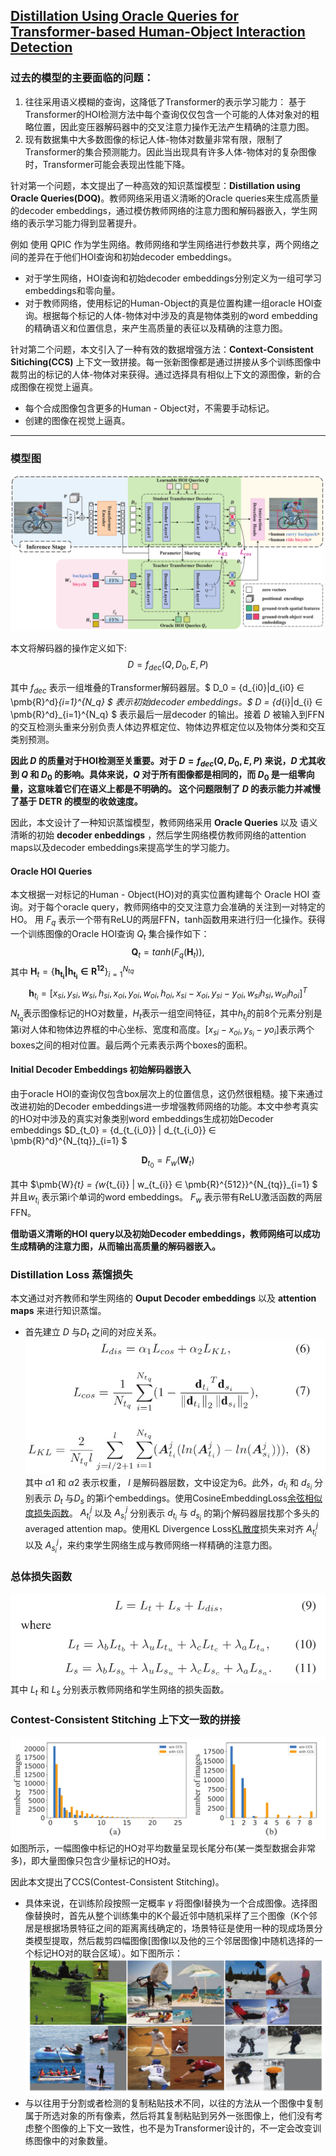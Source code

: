 ## [Distillation Using Oracle Queries for Transformer-based Human-Object Interaction Detection](./HOI%20Detection入门精选/CVPR%202022%20-%20Distillation%20Using%20Oracle%20Queries%20for%20Transformer-based%20Human-Object%20Interaction%20Detection.pdf)

### 过去的模型的主要面临的问题：
1. 往往采用语义模糊的查询，这降低了Transformer的表示学习能力：
   基于Transformer的HOI检测方法中每个查询仅仅包含一个可能的人体对象对的粗略位置，因此变压器解码器中的交叉注意力操作无法产生精确的注意力图。
2. 现有数据集中大多数图像的标记人体-物体对数量非常有限，限制了Transformer的集合预测能力。因此当出现具有许多人体-物体对的复杂图像时，Transformer可能会表现出性能下降。


针对第一个问题，本文提出了一种高效的知识蒸馏模型：__Distillation using Oracle Queries(DOQ)__。教师网络采用语义清晰的Oracle queries来生成高质量的decoder embeddings，通过模仿教师网络的注意力图和解码器嵌入，学生网络的表示学习能力得到显著提升。

例如 使用 QPIC 作为学生网络。教师网络和学生网络进行参数共享，两个网络之间的差异在于他们HOI查询和初始decoder embeddings。
- 对于学生网络，HOI查询和初始decoder embeddings分别定义为一组可学习embeddings和零向量。
- 对于教师网络，使用标记的Human-Object的真是位置构建一组oracle HOI查询。根据每个标记的人体-物体对中涉及的真是物体类别的word embedding 的精确语义和位置信息，来产生高质量的表征以及精确的注意力图。

针对第二个问题，本文引入了一种有效的数据增强方法：__Context-Consistent Sitiching(CCS)__ 上下文一致拼接。每一张新图像都是通过拼接从多个训练图像中裁剪出的标记的人体-物体对来获得。通过选择具有相似上下文的源图像，新的合成图像在视觉上逼真。

- 每个合成图像包含更多的Human - Object对，不需要手动标记。
- 创建的图像在视觉上逼真。
___

### 模型图
![model](./图片/DOQ/model.png)

本文将解码器的操作定义如下:
$$
    D = f_{dec}(Q,D_0,E,P)
$$

其中 $f_{dec}$ 表示一组堆叠的Transformer解码器层。$ D_0 = \{d_{i0}|d_{i0} ∈ \pmb{R}^d\}_{i=1}^{N_q} $ 表示初始decoder embeddings。$ D = \{d_{i}|d_{i} ∈ \pmb{R}^d\}_{i=1}^{N_q} $ 表示最后一层decoder 的输出。接着 $D$ 被输入到FFN的交互检测头重来分别负责人体边界框定位、物体边界框定位以及物体分类和交互类别预测。

__因此 $D$ 的质量对于HOI检测至关重要。对于 $D = f_{dec}(Q,D_0,E,P)$ 来说，$D$ 尤其收到 $Q$ 和 $D_0$ 的影响。具体来说，$Q$ 对于所有图像都是相同的，而 $D_0$ 是一组零向量，这意味着它们在语义上都是不明确的。 这个问题限制了 $D$ 的表示能力并减慢了基于 DETR 的模型的收敛速度。__

因此，本文设计了一种知识蒸馏模型，教师网络采用 __Oracle Queries__ 以及 语义清晰的初始 __decoder enbeddings__ ，然后学生网络模仿教师网络的attention maps以及decoder embeddings来提高学生的学习能力。

#### Oracle HOI Queries
本文根据一对标记的Human - Object(HO)对的真实位置构建每个 Oracle HOI 查询。对于每个oracle query，教师网络中的交叉注意力会准确的关注到一对特定的HO。
用 $F_q$ 表示一个带有ReLU的两层FFN，tanh函数用来进行归一化操作。获得一个训练图像的Oracle HOI查询 $Q_t$ 集合操作如下：
$$
    \pmb{Q}_t = tanh(F_q(\pmb{H}_t)),
$$
其中 $\pmb{H}_t = \{\pmb{h_{t_i}|h_{t_i} ∈ \pmb{R}^{12}}\}^{N_{tq}}_{i=1}$
$$
    \pmb{h}_{t_i} = [x_{si},y_{si},w_{si},h_{si},x_{oi},y_{oi},w_{oi},h_{oi},x_{si}-x_{oi},y_{si}-y_{oi},w_{si}h_{si},w_{oi}h_{oi}]^T
$$
$N_{t_q}$表示图像标记的HO对数量，$H_t$表示一组空间特征，其中$h_{t_i}$的前8个元素分别是第i对人体和物体边界框的中心坐标、宽度和高度。$[x_{si} - x_{oi}, y_{s_i} - y{o_i}]$表示两个boxes之间的相对位置。最后两个元素表示两个boxes的面积。


#### Initial Decoder Embeddings 初始解码器嵌入
由于oracle HOI的查询仅包含box层次上的位置信息，这仍然很粗糙。接下来通过改进初始的Decoder embeddings进一步增强教师网络的功能。本文中参考真实的HO对中涉及的真实对象类别word embeddings生成初始Decoder embeddings $D_{t_0} = \{d_{t_{i_0}} | d_{t_{i_0}} ∈ \pmb{R}^d\}^{N_{tq}}_{i=1} $

$$
\pmb{D}_{t_0} = F_w(\pmb{W}_t)
$$

其中 $\pmb{W}_{t} = \{w_{t_{i}} | w_{t_{i}} ∈ \pmb{R}^{512}\}^{N_{tq}}_{i=1} $ 并且$w_{t_i}$ 表示第i个单词的word embeddings。 $F_w$ 表示带有ReLU激活函数的两层FFN。

__借助语义清晰的HOI query以及初始Decoder embeddings，教师网络可以成功生成精确的注意力图，从而输出高质量的解码器嵌入。__


### Distillation Loss 蒸馏损失
本文通过对齐教师和学生网络的 __Ouput Decoder embeddings__ 以及 __attention maps__ 来进行知识蒸馏。
- 首先建立 $D$ 与$D_t$ 之间的对应关系。
  ![1](./图片/DOQ/1.png)
  其中 $\alpha1$ 和 $\alpha2$ 表示权重， $l$ 是解码器层数，文中设定为6。此外，$d_{t_i}$ 和 $d_{s_i}$ 分别表示 $D_t$ 与$D_s$ 的第i个embeddings。使用CosineEmbeddingLoss[余弦相似度损失函数](./HOI%20目标检测先验知识.md#余弦相似度损失)。
  $A_{t_i}^j$ 以及 $A_{s_i}^j$ 分别表示 $d_{t_i}$ 与 $d_{s_i}$ 的第j个解码器层找那个多头的averaged attention map。使用KL Divergence Loss[KL散度](./HOI%20目标检测先验知识.md#KL散度损失)损失来对齐 $A_{t_i}^j$ 以及 $A_{s_i}^j$，来约束学生网络生成与教师网络一样精确的注意力图。


### 总体损失函数
![2](./图片/DOQ/2.png)
其中 $L_t$ 和 $L_s$ 分别表示教师网络和学生网络的损失函数。

### Contest-Consistent Stitching 上下文一致的拼接
![HO对](./图片/DOQ/3.png)
如图所示，一幅图像中标记的HO对平均数量呈现长尾分布(某一类型数据会非常多)，即大量图像只包含少量标记的HO对。

因此本文提出了CCS(Contest-Consistent Stitching)。
- 具体来说，在训练阶段按照一定概率 $\gamma$ 将图像I替换为一个合成图像。选择图像替换时，首先从整个训练集中的K个最近邻中随机采样了三个图像（K个邻居是根据场景特征之间的距离离线确定的，场景特征是使用一种的现成场景分类模型提取，然后裁剪四幅图像[图像I以及他的三个邻居图像]中随机选择的一个标记HO对的联合区域）。如下图所示：
![CSC](./图片/DOQ/4.png)
- 与以往用于分割或者检测的复制粘贴技术不同，以往的方法从一个图像中复制属于所选对象的所有像素，然后将其复制粘贴到另外一张图像上，他们没有考虑整个图像的上下文一致性，也不是为Transformer设计的，不一定会改变训练图像中的对象数量。